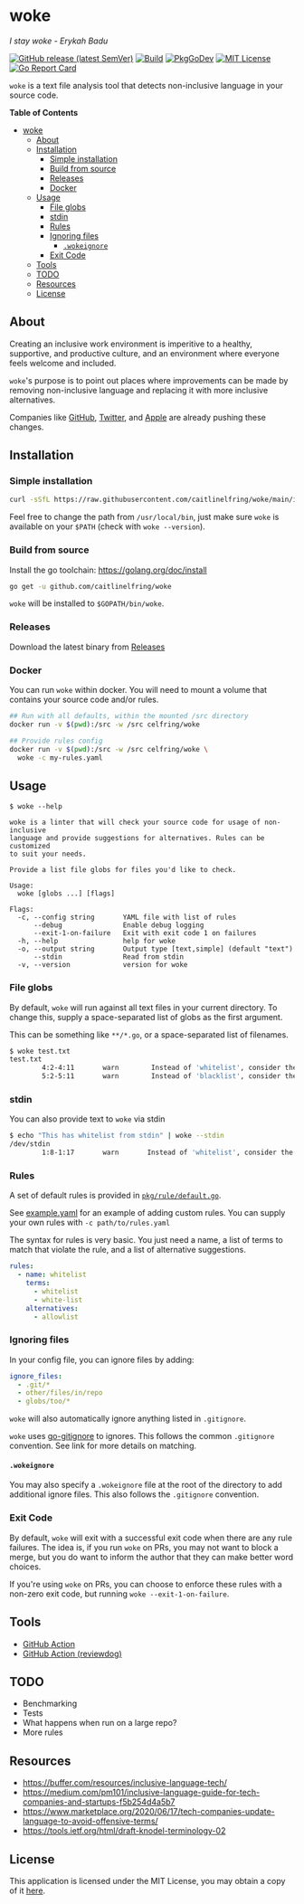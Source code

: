 # woke

_I stay woke - Erykah Badu_

[![GitHub release (latest SemVer)](https://img.shields.io/github/v/release/caitlinelfring/woke?logo=github&sort=semver)](https://github.com/caitlinelfring/woke/releases)
[![Build](https://github.com/caitlinelfring/woke/workflows/Build/badge.svg?branch=main)](https://github.com/caitlinelfring/woke/actions)
[![PkgGoDev](https://pkg.go.dev/badge/github.com/caitlinelfring/woke)](https://pkg.go.dev/github.com/caitlinelfring/woke)
[![MIT License](https://img.shields.io/badge/license-MIT-blue.svg)](LICENSE)
[![Go Report Card](https://goreportcard.com/badge/github.com/caitlinelfring/woke)](https://goreportcard.com/report/github.com/caitlinelfring/woke)

`woke` is a text file analysis tool that detects non-inclusive language in your source code.

**Table of Contents**

- [woke](#woke)
  - [About](#about)
  - [Installation](#installation)
    - [Simple installation](#simple-installation)
    - [Build from source](#build-from-source)
    - [Releases](#releases)
    - [Docker](#docker)
  - [Usage](#usage)
    - [File globs](#file-globs)
    - [stdin](#stdin)
    - [Rules](#rules)
    - [Ignoring files](#ignoring-files)
      - [`.wokeignore`](#wokeignore)
    - [Exit Code](#exit-code)
  - [Tools](#tools)
  - [TODO](#todo)
  - [Resources](#resources)
  - [License](#license)

## About

Creating an inclusive work environment is imperitive to a healthy, supportive, and
productive culture, and an environment where everyone feels welcome and included.

`woke`'s purpose is to point out places where improvements can be made by removing
 non-inclusive language and replacing it with more inclusive alternatives.

Companies like [GitHub](https://github.com/github/renaming), [Twitter](https://twitter.com/TwitterEng/status/1278733303508418560), and [Apple](https://developer.apple.com/news/?id=1o9zxsxl) are already pushing these changes.

## Installation

### Simple installation

```bash
curl -sSfL https://raw.githubusercontent.com/caitlinelfring/woke/main/install.sh | bash -s -- -b /usr/local/bin
```

Feel free to change the path from `/usr/local/bin`, just make sure `woke`
is available on your `$PATH` (check with `woke --version`).

### Build from source

Install the go toolchain: <https://golang.org/doc/install>

```bash
go get -u github.com/caitlinelfring/woke
```

`woke` will be installed to `$GOPATH/bin/woke`.

### Releases

Download the latest binary from [Releases](https://github.com/caitlinelfring/woke/releases/latest)

### Docker

You can run `woke` within docker. You will need to mount a volume that contains your source code and/or rules.

```bash
## Run with all defaults, within the mounted /src directory
docker run -v $(pwd):/src -w /src celfring/woke

## Provide rules config
docker run -v $(pwd):/src -w /src celfring/woke \
  woke -c my-rules.yaml
```

## Usage

```text
$ woke --help

woke is a linter that will check your source code for usage of non-inclusive
language and provide suggestions for alternatives. Rules can be customized
to suit your needs.

Provide a list file globs for files you'd like to check.

Usage:
  woke [globs ...] [flags]

Flags:
  -c, --config string       YAML file with list of rules
      --debug               Enable debug logging
      --exit-1-on-failure   Exit with exit code 1 on failures
  -h, --help                help for woke
  -o, --output string       Output type [text,simple] (default "text")
      --stdin               Read from stdin
  -v, --version             version for woke
```

### File globs

By default, `woke` will run against all text files in your current directory.
To change this, supply a space-separated list of globs as the first argument.

This can be something like `**/*.go`, or a space-separated list of filenames.

```bash
$ woke test.txt
test.txt
        4:2-4:11       warn        Instead of 'whitelist', consider the following alternative(s): 'allowlist'
        5:2-5:11       warn        Instead of 'blacklist', consider the following alternative(s): 'denylist,blocklist'
```

### stdin

You can also provide text to `woke` via stdin

```bash
$ echo "This has whitelist from stdin" | woke --stdin
/dev/stdin
        1:8-1:17       warn       Instead of 'whitelist', consider the following alternative(s): 'allowlist'
```

### Rules

A set of default rules is provided in [`pkg/rule/default.go`](https://github.com/caitlinelfring/woke/blob/main/pkg/rule/default.go).

See [example.yaml](https://github.com/caitlinelfring/woke/blob/example.yaml) for an example of adding custom rules.
You can supply your own rules with `-c path/to/rules.yaml`

The syntax for rules is very basic. You just need a name, a list of terms to match that violate the rule,
and a list of alternative suggestions.

```yaml
rules:
  - name: whitelist
    terms:
      - whitelist
      - white-list
    alternatives:
      - allowlist
```

### Ignoring files

In your config file, you can ignore files by adding:

```yaml
ignore_files:
  - .git/*
  - other/files/in/repo
  - globs/too/*
```

`woke` will also automatically ignore anything listed in `.gitignore`.

`woke` uses [go-gitignore](github.com/sabhiram/go-gitignore) to ignores.
This follows the common `.gitignore` convention. See link for more details on matching.

#### `.wokeignore`

You may also specify a `.wokeignore` file at the root of the directory to add additional ignore files.
This also follows the `.gitignore` convention.

### Exit Code

By default, `woke` will exit with a successful exit code when there are any rule failures.
The idea is, if you run `woke` on PRs, you may not want to block a merge, but you do
want to inform the author that they can make better word choices.

If you're using `woke` on PRs, you can choose to enforce these rules with a non-zero
exit code, but running `woke --exit-1-on-failure`.

## Tools

- [GitHub Action](https://github.com/marketplace/actions/run-woke)
- [GitHub Action (reviewdog)](https://github.com/marketplace/actions/run-woke-with-reviewdog)

## TODO

* Benchmarking
* Tests
* What happens when run on a large repo?
* More rules

## Resources

* <https://buffer.com/resources/inclusive-language-tech/>
* <https://medium.com/pm101/inclusive-language-guide-for-tech-companies-and-startups-f5b254d4a5b7>
* <https://www.marketplace.org/2020/06/17/tech-companies-update-language-to-avoid-offensive-terms/>
* <https://tools.ietf.org/html/draft-knodel-terminology-02>

## License

This application is licensed under the MIT License, you may obtain a copy of it
[here](https://github.com/caitlinelfring/woke/blob/main/LICENSE).

